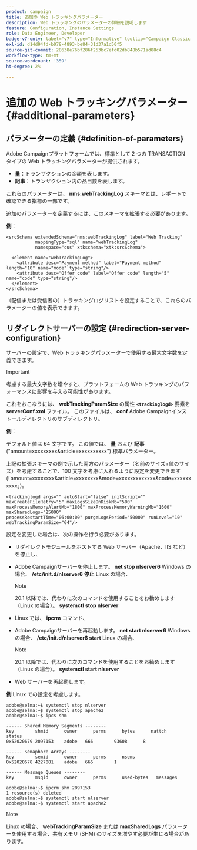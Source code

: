 ```yaml
---
product: campaign
title: 追加の Web トラッキングパラメーター
description: Web トラッキングのパラメーターの詳細を説明します
feature: Configuration, Instance Settings
role: Data Engineer, Developer
badge-v7-only: label="v7" type="Informative" tooltip="Campaign Classic v7 にのみ適用されます"
exl-id: d14d94fd-b078-4893-be84-31d37a1d50f5
source-git-commit: 28638e76bf286f253bc7efd02db848b571ad88c4
workflow-type: tm+mt
source-wordcount: '359'
ht-degree: 2%

---
```


# 追加の Web トラッキングパラメーター{#additional-parameters}

## パラメーターの定義 {#definition-of-parameters}

Adobe Campaignプラットフォームでは、標準として 2 つの TRANSACTION タイプの Web トラッキングパラメーターが提供されます。

* **量**：トランザクションの金額を表します。
* **記事**：トランザクション内の品目数を表します。

これらのパラメーターは、 **nms:webTrackingLog** スキーマとは、レポートで確認できる指標の一部です。

追加のパラメーターを定義するには、このスキーマを拡張する必要があります。

**例**：

```
<srcSchema extendedSchema="nms:webTrackingLog" label="Web Tracking"
           mappingType="sql" name="webTrackingLog" 
           namespace="cus" xtkschema="xtk:srcSchema">

  <element name="webTrackingLog">
    <attribute desc="Payment method" label="Payment method" length="10" name="mode" type="string"/>
    <attribute desc="Offer code" label="Offer code" length="5" name="code" type="string"/>
  </element>
</srcSchema>
```

（配信または受信者の）トラッキングログリストを設定することで、これらのパラメーターの値を表示できます。

## リダイレクトサーバーの設定 {#redirection-server-configuration}

サーバーの設定で、Web トラッキングパラメーターで使用する最大文字数を定義できます。

>[!IMPORTANT]
>
>考慮する最大文字数を増やすと、プラットフォームの Web トラッキングのパフォーマンスに影響を与える可能性があります。

これをおこなうには、 **webTrackingParamSize** の属性 **`<trackinglogd>`** 要素を **serverConf.xml** ファイル。 このファイルは、 **conf** Adobe Campaignインストールディレクトリのサブディレクトリ。

**例**：

デフォルト値は 64 文字です。 この値では、 **量** および **記事** (&quot;amount=xxxxxxxxx&amp;article=xxxxxxxxxx&quot;) 標準パラメーター。

上記の拡張スキーマの例で示した両方のパラメーター（名前のサイズ+値のサイズ）を考慮することで、100 文字を考慮に入れるように設定を変更できます (「amount=xxxxxxxx&amp;article=xxxxxxxx&amp;mode=xxxxxxxxxxxxx&amp;code=xxxxxxxxxx」)。

```
<trackinglogd args="" autoStart="false" initScript="" maxCreateFileRetry="5" maxLogsSizeOnDiskMb="500"
maxProcessMemoryAlertMb="1800" maxProcessMemoryWarningMb="1600" maxSharedLogs="25000"
processRestartTime="06:00:00" purgeLogsPeriod="50000" runLevel="10"
webTrackingParamSize="64"/>
```

設定を変更した場合は、次の操作を行う必要があります。

* リダイレクトモジュールをホストする Web サーバー（Apache、IIS など）を停止し、
* Adobe Campaignサーバーを停止します。 **net stop nlserver6** Windows の場合、 **/etc/init.d/nlserver6 停止** Linux の場合、

  >[!NOTE]
  >
  >20.1 以降では、代わりに次のコマンドを使用することをお勧めします（Linux の場合）。 **systemctl stop nlserver**

* Linux では、 **ipcrm** コマンド、
* Adobe Campaignサーバーを再起動します。 **net start nlserver6** Windows の場合、 **/etc/init.d/nlserver6 start** Linux の場合、

  >[!NOTE]
  >
  >20.1 以降では、代わりに次のコマンドを使用することをお勧めします（Linux の場合）。 **systemctl start nlserver**

* Web サーバーを再起動します。

**例**:Linux での設定を考慮します。

```
adobe@selma:~$ systemctl stop nlserver
adobe@selma:~$ systemctl stop apache2
adobe@selma:~$ ipcs shm

------ Shared Memory Segments --------
key        shmid      owner      perms      bytes      nattch     status      
0x52020679 2097153    adobe   666        93608      8                       

------ Semaphore Arrays --------
key        semid      owner      perms      nsems     
0x52020678 4227081    adobe   666        1         

------ Message Queues --------
key        msqid      owner      perms      used-bytes   messages    

adobe@selma:~$ ipcrm shm 2097153                             
1 resource(s) deleted
adobe@selma:~$ systemctl start nlserver
adobe@selma:~$ systemctl start apache2
```

>[!NOTE]
>
>Linux の場合、 **webTrackingParamSize** または **maxSharedLogs** パラメーターを使用する場合、共有メモリ (SHM) のサイズを増やす必要が生じる場合があります。
